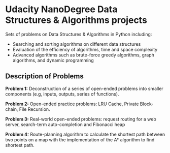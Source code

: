 # Udacity NanoDegree Data Structures &amp; Algorithms projects

Sets of problems on Data Structures & Algorithms in Python including:
- Searching and sorting algorithms on different data structures
- Evaluation of the efficiency of algorithms, time and space complexity
- Advanced algorithms such as brute-force greedy algorithms, graph algorithms, and dynamic programming 


Description of Problems
------------

**Problem 1:**
Deconstruction of a series of open-ended problems into smaller components (e.g, inputs, outputs, series of functions).

**Problem 2:**
Open-ended practice problems: LRU Cache, Private Block-chain, File Recursion.

**Problem 3:**
Real-world open-ended problems: request routing for a web server, search-term auto-completion and Fibonacci heap

**Problem 4:**
Route-planning algorithm to calculate the shortest path between two points on a map with the implementation of the A* algorithm to find shortest path.